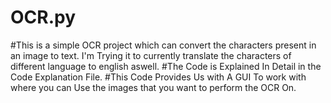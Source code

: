 # OCR.py
#This is a simple OCR project which can convert the characters present in an image to text. I'm Trying it to currently translate the characters of different language to english aswell.
#The Code is Explained In Detail in the Code Explanation File.
#This Code Provides Us with A GUI To work with where you can Use the images that you want to perform the OCR On.
